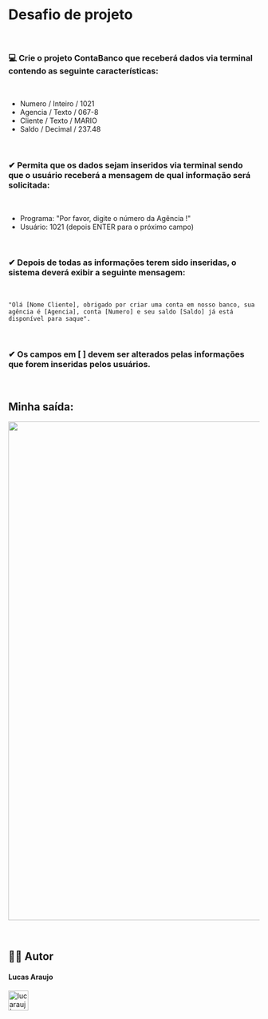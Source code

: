 # Desafio de projeto

<br>

### 💻 Crie o projeto ContaBanco que receberá dados via terminal contendo as seguinte características:

<br>

- Numero / Inteiro / 1021
- Agencia / Texto / 067-8
- Cliente / Texto / MARIO
- Saldo / Decimal / 237.48

<br>

### ✔ Permita que os dados sejam inseridos via terminal sendo que o usuário receberá a mensagem de qual informação será solicitada:

<br> 

- Programa: "Por favor, digite o número da Agência !"
- Usuário: 1021 (depois ENTER para o próximo campo)

<br>

### ✔ Depois de todas as informações terem sido inseridas, o sistema deverá exibir a seguinte mensagem:

<br> 

```
"Olá [Nome Cliente], obrigado por criar uma conta em nosso banco, sua agência é [Agencia], conta [Numero] e seu saldo [Saldo] já está disponível para saque".
```
<br>

### ✔ Os campos em [ ] devem ser alterados pelas informações que forem inseridas pelos usuários.

<br>

## Minha saída:

<p align="left"><img width="1000px" src="https://github.com/lucarauj/Santander-Bootcamp-2023-Backend-Java/blob/main/Simulando%20Uma%20Conta%20Banc%C3%A1ria/ContaBanco/images/Saida.png" /></p>

<br>

## 👨‍🎓 Autor

#### Lucas Araujo

<a href="https://www.linkedin.com/in/lucarauj"><img alt="lucarauj | LinkdeIN" width="40px" src="https://user-images.githubusercontent.com/43545812/144035037-0f415fc7-9f96-4517-a370-ccc6e78a714b.png" /></a>
